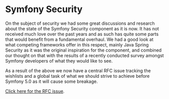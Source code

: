 # Symfony Security

On the subject of security we had some great discussions and research about the state of the
Symfony Security component as it is now. It has not received much love over the past years and
as such has quite some parts that would benefit from a fundamental overhaul. We had a good
look at what competing frameworks offer in this respect, mainly Java Spring Security as it
was the original inspiration for the component, and combined our thought on that with the
results of a recently conducted survey amongst Symfony developers of what they would like to
see.

As a result of the above we now have a central RFC issue tracking the wishlists and a global
task of what we should strive to achieve before Symfony 5.0 as it will cause some breakage.

[Click here for the RFC issue](https://github.com/symfony/symfony/issues/30914).
